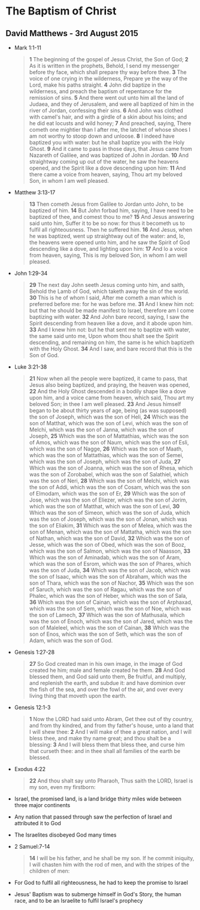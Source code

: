 The Baptism of Christ
=====================

David Matthews - 3rd August 2015
--------------------------------

* Mark 1:1-11

    >   **1** The beginning of the gospel of Jesus Christ, the Son of God;
        **2** As it is written in the prophets, Behold, I send my messenger before thy face, which shall prepare thy way before thee.
        **3** The voice of one crying in the wilderness, Prepare ye the way of the Lord, make his paths straight.
        **4** John did baptize in the wilderness, and preach the baptism of repentance for the remission of sins.
        **5** And there went out unto him all the land of Judaea, and they of Jerusalem, and were all baptized of him in the river of Jordan, confessing their sins.
        **6** And John was clothed with camel's hair, and with a girdle of a skin about his loins; and he did eat locusts and wild honey;
        **7** And preached, saying, There cometh one mightier than I after me, the latchet of whose shoes I am not worthy to stoop down and unloose.
        **8** I indeed have baptized you with water: but he shall baptize you with the Holy Ghost.
        **9** And it came to pass in those days, that Jesus came from Nazareth of Galilee, and was baptized of John in Jordan.
        **10** And straightway coming up out of the water, he saw the heavens opened, and the Spirit like a dove descending upon him:
        **11** And there came a voice from heaven, saying, Thou art my beloved Son, in whom I am well pleased.

* Matthew 3:13-17

    >   **13** Then cometh Jesus from Galilee to Jordan unto John, to be baptized of him.
        **14** But John forbad him, saying, I have need to be baptized of thee, and comest thou to me?
        **15** And Jesus answering said unto him, Suffer it to be so now: for thus it becometh us to fulfil all righteousness. Then he suffered him.
        **16** And Jesus, when he was baptized, went up straightway out of the water: and, lo, the heavens were opened unto him, and he saw the Spirit of God descending like a dove, and lighting upon him:
        **17** And lo a voice from heaven, saying, This is my beloved Son, in whom I am well pleased.

* John 1:29-34

    >   **29** The next day John seeth Jesus coming unto him, and saith, Behold the Lamb of God, which taketh away the sin of the world.
        **30** This is he of whom I said, After me cometh a man which is preferred before me: for he was before me.
        **31** And I knew him not: but that he should be made manifest to Israel, therefore am I come baptizing with water.
        **32** And John bare record, saying, I saw the Spirit descending from heaven like a dove, and it abode upon him.
        **33** And I knew him not: but he that sent me to baptize with water, the same said unto me, Upon whom thou shalt see the Spirit descending, and remaining on him, the same is he which baptizeth with the Holy Ghost.
        **34** And I saw, and bare record that this is the Son of God.

* Luke 3:21-38

    >   **21** Now when all the people were baptized, it came to pass, that Jesus also being baptized, and praying, the heaven was opened,
        **22** And the Holy Ghost descended in a bodily shape like a dove upon him, and a voice came from heaven, which said, Thou art my beloved Son; in thee I am well pleased.
        **23** And Jesus himself began to be about thirty years of age, being (as was supposed) the son of Joseph, which was the son of Heli,
        **24** Which was the son of Matthat, which was the son of Levi, which was the son of Melchi, which was the son of Janna, which was the son of Joseph,
        **25** Which was the son of Mattathias, which was the son of Amos, which was the son of Naum, which was the son of Esli, which was the son of Nagge,
        **26** Which was the son of Maath, which was the son of Mattathias, which was the son of Semei, which was the son of Joseph, which was the son of Juda,
        **27** Which was the son of Joanna, which was the son of Rhesa, which was the son of Zorobabel, which was the son of Salathiel, which was the son of Neri,
        **28** Which was the son of Melchi, which was the son of Addi, which was the son of Cosam, which was the son of Elmodam, which was the son of Er,
        **29** Which was the son of Jose, which was the son of Eliezer, which was the son of Jorim, which was the son of Matthat, which was the son of Levi,
        **30** Which was the son of Simeon, which was the son of Juda, which was the son of Joseph, which was the son of Jonan, which was the son of Eliakim,
        **31** Which was the son of Melea, which was the son of Menan, which was the son of Mattatha, which was the son of Nathan, which was the son of David,
        **32** Which was the son of Jesse, which was the son of Obed, which was the son of Booz, which was the son of Salmon, which was the son of Naasson,
        **33** Which was the son of Aminadab, which was the son of Aram, which was the son of Esrom, which was the son of Phares, which was the son of Juda,
        **34** Which was the son of Jacob, which was the son of Isaac, which was the son of Abraham, which was the son of Thara, which was the son of Nachor,
        **35** Which was the son of Saruch, which was the son of Ragau, which was the son of Phalec, which was the son of Heber, which was the son of Sala,
        **36** Which was the son of Cainan, which was the son of Arphaxad, which was the son of Sem, which was the son of Noe, which was the son of Lamech,
        **37** Which was the son of Mathusala, which was the son of Enoch, which was the son of Jared, which was the son of Maleleel, which was the son of Cainan,
        **38** Which was the son of Enos, which was the son of Seth, which was the son of Adam, which was the son of God.

* Genesis 1:27-28

    >   **27** So God created man in his own image, in the image of God created he him; male and female created he them.
        **28** And God blessed them, and God said unto them, Be fruitful, and multiply, and replenish the earth, and subdue it: and have dominion over the fish of the sea, and over the fowl of the air, and over every living thing that moveth upon the earth.

* Genesis 12:1-3

    >   **1** Now the LORD had said unto Abram, Get thee out of thy country, and from thy kindred, and from thy father's house, unto a land that I will shew thee:
        **2** And I will make of thee a great nation, and I will bless thee, and make thy name great; and thou shalt be a blessing:
        **3** And I will bless them that bless thee, and curse him that curseth thee: and in thee shall all families of the earth be blessed.

* Exodus 4:22

    >   **22** And thou shalt say unto Pharaoh, Thus saith the LORD, Israel is my son, even my firstborn:

* Israel, the promised land, is a land bridge thirty miles wide between three major continents
* Any nation that passed through saw the perfection of Israel and attributed it to God
* The Israelites disobeyed God many times
* 2 Samuel:7-14

    >   **14** I will be his father, and he shall be my son. If he commit iniquity, I will chasten him with the rod of men, and with the stripes of the children of men:

* For God to fulfil all righteousness, he had to keep the promise to Israel
* Jesus' Baptism was to submerge himself in God's Story, the human race, and to be an Israelite to fulfil Israel's prophecy

